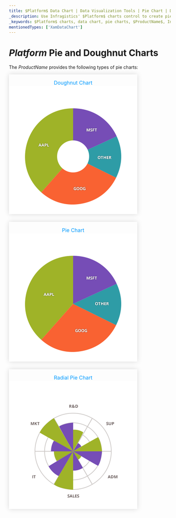 ```yaml
---
title: $Platform$ Data Chart | Data Visualization Tools | Pie Chart | Data Binding | Infragistics
_description: Use Infragistics' $Platform$ charts control to create pie charts such as pie chart, doughnut chart and radial pie chart. Learn about our $ProductName$ graph types!
_keywords: $Platform$ charts, data chart, pie charts, $ProductName$, Infragistics
mentionedTypes: ['XamDataChart']
---
```

# $Platform$ Pie and Doughnut Charts

The $ProductName$ provides the following types of pie charts:

<section class="feature__container">
    <style>
        .linkContent,
        .linkContent:hover {
            display: flex;
            flex-flow: column;
            align-items: center;
            box-shadow: none;
        }
        .link {
            display: inline-block;
            font-size: 1.0rem;
            color: #0099ff;
            cursor: pointer;
            padding-top: 1.0rem;
            margin-right: 1.0rem;
            margin-bottom: 1.5rem;
            box-shadow: 0 0 15px rgba(0,0,0,.15);
        }
        .link:hover {
            box-shadow: 0 0 15px rgba(0,0,0,.25);
        }
        .img {
            width: 250px;
            height: 250px;
            box-shadow: none;
        }
    </style>
    <body>
        <div class="link" href="doughnut-chart.md">
            <div class="linkContent">
                <div>Doughnut Chart</div>
                <img class="responsive-img" src="../images/charts/doughnut-chart-selection.png">
            </div>
        </div>
        <div class="link" href="pie-chart.md">
            <div class="linkContent">
                <div>Pie Chart</div>
                <img class="responsive-img" src="../images/charts/pie-chart-selection.png">
            </div>
        </div>
        <div class="link" href="data-chart-type-radial-pie-series.md">
            <div class="linkContent">
                <div>Radial Pie Chart</div>
                <img class="responsive-img" src="../images/charts/data-chart-type-radial-pie-series.png">
            </div>
        </div>
    </body>
</section>